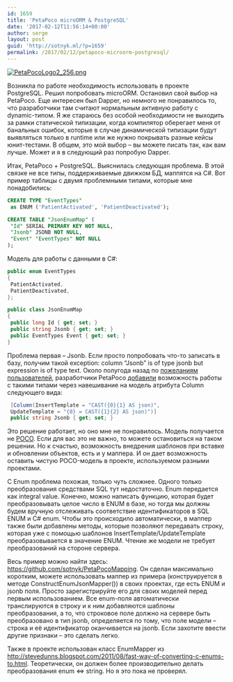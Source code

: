 ```yaml
---
id: 1659
title: 'PetaPoco microORM & PostgreSQL'
date: '2017-02-12T11:56:14+00:00'
author: serge
layout: post
guid: 'http://sotnyk.ml/?p=1659'
permalink: /2017/02/12/petapoco-microorm-postgresql/
---
```


[![PetaPocoLogo2_256.png](https://sotnyk.github.io/wp-content/uploads/2017/02/PetaPocoLogo2_256.png)](https://sotnyk.github.io/wp-content/uploads/2017/02/PetaPocoLogo2_256.png)

Возникла по работе необходимость использовать в проекте PostgreSQL. Решил попробовать microORM. Остановил свой выбор на PetaPoco. Еще интересен был Dapper, но немного не понравилось то, что разработчики там считают нормальным активную работу с dynamic-типом. Я же стараюсь без особой необходимости не выходить за рамки статической типизации, когда компилятор оберегает меня от банальных ошибок, которые в случае динамической типизации будут выявляться только в runtime или же нужно покрывать разные кейсы юнит-тестами. В общем, это мой выбор – вы можете писать так, как вам лучше. Может и я в следующий раз попробую Dapper.

Итак, PetaPoco + PostgreSQL. Выяснилась следующая проблема. В этой связке не все типы, поддерживаемые движком БД, маппятся на C#. Вот пример таблицы с двумя проблемными типами, которые мне понадобились:

```sql
CREATE TYPE "EventTypes"
 as ENUM ('PatientActivated', 'PatientDeactivated');

CREATE TABLE "JsonEnumMap" (  
 "Id" SERIAL PRIMARY KEY NOT NULL,  
 "Jsonb" JSONB NOT NULL,  
 "Event" "EventTypes" NOT NULL  
);  
```

Модель для работы с данными в C#:

```csharp
public enum EventTypes  
{  
 PatientActivated,  
 PatientDeactivated,  
};

public class JsonEnumMap  
{  
 public long Id { get; set; }  
 public string Jsonb { get; set; }  
 public EventTypes Event { get; set; }  
}

```

Проблема первая – Jsonb. Если просто попробовать что-то записать в базу, получим такой exception: column “Jsonb” is of type jsonb but expression is of type text. Около полугода назад по [пожеланиям пользователей](https://github.com/pleb/PetaPocoBug1/issues/1), разработчики PetaPoco [добавили](https://github.com/CollaboratingPlatypus/PetaPoco/commit/dee123251f8225cdd13ea2fe7f1e2659721b3785) возможность работы с такими типами через навешивание на модель атрибута Column следующего вида:

```csharp
 [Column(InsertTemplate = "CAST({0}{1} AS json)",  
 UpdateTemplate = "{0} = CAST({1}{2} AS json)")]  
 public string Jsonb { get; set; }  
```

Это решение работает, но оно мне не понравилось. Модель получается не [POCO](https://en.wikipedia.org/wiki/Plain_Old_CLR_Object). Если для вас это не важно, то можете остановиться на таком решении. Но к счастью, возможность внедрения шаблонов при вставке и обновлении объектов, есть и у маппера. И он дает возможность оставить чистую POCO-модель в проекте, используемом разными проектами.

С Enum проблема похожая, только чуть сложнее. Одного только преобразования средствами SQL тут недостаточно. Enum передается как integral value. Конечно, можно написать функцию, которая будет преобразовывать целое число в ENUM в базе, но тогда мы должны будем вручную отслеживать соответствие идентификаторов в SQL ENUM и C# enum. Чтобы это происходило автоматически, в маппер также были добавлены методы, которые позволяют передавать строку, которая уже с помощью шаблонов InsertTemplate/UpdateTemplate преобразовывается в значение ENUM. Чтение же модели не требует преобразований на стороне сервера.

Весь пример можно найти здесь: <https://github.com/sotnyk/PetaPocoMapping>. Он сделан максимально коротким, можете использовать маппер из примера (конструируется в методе ConstructEnumJsonMapper()) в своих проектах, где есть ENUM и jsonb поля. Просто зарегистрируйте его для своих моделей перед первым использованием. Все enum-поля автоматически транслируются в строку и к ним добавляются шаблоны преобразования, а то, что строковое поле должно на сервере быть преобразовано в тип jsonb, определяется по тому, что поле модели – строка и её идентификатор оканчивается на jsonb. Если захотите ввести другие признаки – это сделать легко.

Также в проекте использован класс EnumMapper из <http://stevedunns.blogspot.com/2011/08/fast-way-of-converting-c-enums-to.html>. Теоретически, он должен более производительно делать преобразования enum &lt;=&gt; string. Но я это пока не проверял.